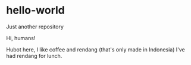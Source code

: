 # hello-world
Just another repository

Hi, humans!

Hubot here, I like coffee and rendang (that's only made in Indonesia)
I've had rendang for lunch.
